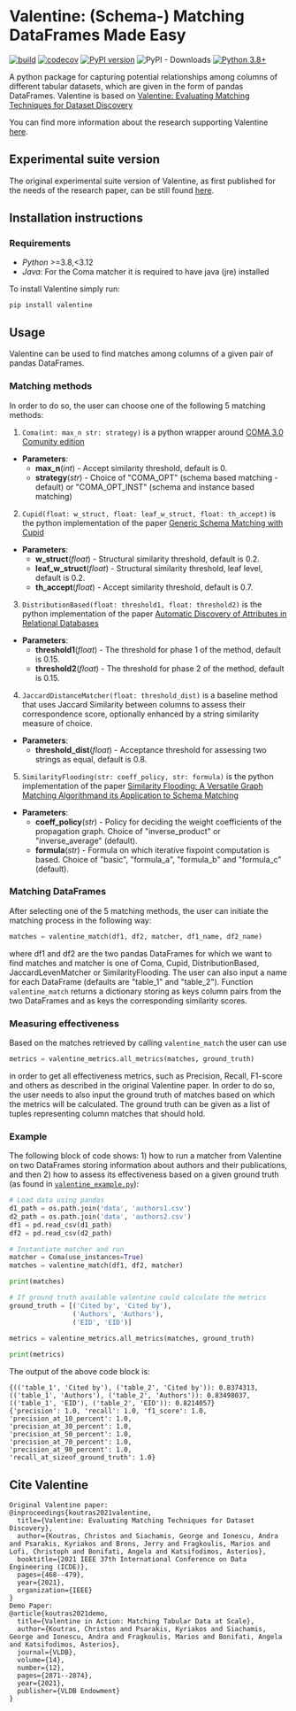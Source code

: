# Valentine: (Schema-) Matching DataFrames Made Easy

[![build](https://github.com/delftdata/valentine/actions/workflows/build.yml/badge.svg)](https://github.com/delftdata/valentine/actions/workflows/build.yml)
[![codecov](https://codecov.io/gh/delftdata/valentine/branch/master/graph/badge.svg?token=4QR0X315CL)](https://codecov.io/gh/delftdata/valentine)
[![PyPI version](https://badge.fury.io/py/valentine.svg)](https://badge.fury.io/py/valentine)
![PyPI - Downloads](https://img.shields.io/pypi/dm/valentine)
[![Python 3.8+](https://img.shields.io/badge/python-3.8|3.9|3.10|3.11-blue.svg)](https://www.python.org/downloads/release/python-380/)

A python package for capturing potential relationships among columns of different tabular datasets, which are given in the form of pandas DataFrames. Valentine is based on [Valentine: Evaluating Matching Techniques for Dataset Discovery](https://ieeexplore.ieee.org/abstract/document/9458921)

You can find more information about the research supporting Valentine [here](https://delftdata.github.io/valentine/).

## Experimental suite version

The original experimental suite version of Valentine, as first published for the needs of the research paper, can be still found [here](https://github.com/delftdata/valentine/tree/v1.1).


## Installation instructions
### Requirements

* *Python* >=3.8,<3.12
* *Java*: For the Coma matcher it is required to have java (jre) installed

To install Valentine simply run:

```
pip install valentine
```




## Usage
Valentine can be used to find matches among columns of a given pair of pandas DataFrames. 

### Matching methods
In order to do so, the user can choose one of the following 5 matching methods:

 1. `Coma(int: max_n str: strategy)` is a python wrapper around [COMA 3.0 Comunity edition](https://sourceforge.net/projects/coma-ce/)
   * **Parameters**: 
     * **max_n**(*int*) - Accept similarity threshold, default is 0.
     * **strategy**(*str*) - Choice of "COMA\_OPT" (schema based matching - default) or "COMA\_OPT\_INST" (schema and instance based matching)

 2.  `Cupid(float: w_struct, float: leaf_w_struct, float: th_accept)` is the python implementation of the paper [Generic Schema Matching with Cupid](http://citeseerx.ist.psu.edu/viewdoc/download?doi=10.1.1.79.4079&rep=rep1&type=pdf)
  * **Parameters**:
    * **w_struct**(*float*) - Structural similarity threshold, default is 0.2.
    * **leaf_w_struct**(*float*) - Structural similarity threshold, leaf level, default is 0.2.
    * **th_accept**(*float*) - Accept similarity threshold, default is 0.7.

 3.  `DistributionBased(float: threshold1, float: threshold2)` is the python implementation of the paper [Automatic Discovery of Attributes in Relational Databases](https://dl-acm-org.tudelft.idm.oclc.org/doi/pdf/10.1145/1989323.1989336)
   * **Parameters**: 
     * **threshold1**(*float*) - The threshold for phase 1 of the method, default is 0.15.
     * **threshold2**(*float*) - The threshold for phase 2 of the method, default is 0.15.

 4.  `JaccardDistanceMatcher(float: threshold_dist)` is a baseline method that uses Jaccard Similarity between columns to assess their correspondence score, optionally enhanced by a string similarity measure of choice.
   * **Parameters**: 
     * **threshold_dist**(*float*) - Acceptance threshold for assessing two strings as equal, default is 0.8.

 5. `SimilarityFlooding(str: coeff_policy, str: formula)` is the python implementation of the paper [Similarity Flooding: A Versatile Graph Matching Algorithmand its Application to Schema Matching](http://p8090-ilpubs.stanford.edu.tudelft.idm.oclc.org/730/1/2002-1.pdf)
   * **Parameters**: 
     * **coeff_policy**(*str*) - Policy for deciding the weight coefficients of the propagation graph. Choice of "inverse\_product" or "inverse\_average" (default).
     * **formula**(*str*) - Formula on which iterative fixpoint computation is based. Choice of "basic", "formula\_a", "formula\_b" and "formula\_c" (default).

### Matching DataFrames

After selecting one of the 5 matching methods, the user can initiate the matching process in the following way:

```python
matches = valentine_match(df1, df2, matcher, df1_name, df2_name)
```

where df1 and df2 are the two pandas DataFrames for which we want to find matches and matcher is one of Coma, Cupid, DistributionBased, JaccardLevenMatcher or SimilarityFlooding. The user can also input a name for each DataFrame (defaults are "table\_1" and "table\_2"). Function ```valentine_match``` returns a dictionary storing as keys column pairs from the two DataFrames and as keys the corresponding similarity scores.

### Measuring effectiveness

Based on the matches retrieved by calling `valentine_match` the user can use 

```python 
metrics = valentine_metrics.all_metrics(matches, ground_truth)
``` 

in order to get all effectiveness metrics, such as Precision, Recall, F1-score and others as described in the original Valentine paper. In order to do so, the user needs to also input the ground truth of matches based on which the metrics will be calculated. The ground truth can be given as a list of tuples representing column matches that should hold.


### Example
The following block of code shows: 1) how to run a matcher from Valentine on two DataFrames storing information about authors and their publications, and then 2) how to assess its effectiveness based on a given ground truth (as found in [`valentine_example.py`](https://github.com/delftdata/valentine/blob/master/examples/valentine_example.py)):

```python
# Load data using pandas
d1_path = os.path.join('data', 'authors1.csv')
d2_path = os.path.join('data', 'authors2.csv')
df1 = pd.read_csv(d1_path)
df2 = pd.read_csv(d2_path)

# Instantiate matcher and run
matcher = Coma(use_instances=True)
matches = valentine_match(df1, df2, matcher)

print(matches)

# If ground truth available valentine could calculate the metrics
ground_truth = [('Cited by', 'Cited by'),
                ('Authors', 'Authors'),
                ('EID', 'EID')]

metrics = valentine_metrics.all_metrics(matches, ground_truth)
    
print(metrics)
```

The output of the above code block is:

```
{(('table_1', 'Cited by'), ('table_2', 'Cited by')): 0.8374313, 
(('table_1', 'Authors'), ('table_2', 'Authors')): 0.83498037, 
(('table_1', 'EID'), ('table_2', 'EID')): 0.8214057}
{'precision': 1.0, 'recall': 1.0, 'f1_score': 1.0, 
'precision_at_10_percent': 1.0, 
'precision_at_30_percent': 1.0,
'precision_at_50_percent': 1.0, 
'precision_at_70_percent': 1.0, 
'precision_at_90_percent': 1.0, 
'recall_at_sizeof_ground_truth': 1.0}

```

## Cite Valentine
```
Original Valentine paper:
@inproceedings{koutras2021valentine,
  title={Valentine: Evaluating Matching Techniques for Dataset Discovery},
  author={Koutras, Christos and Siachamis, George and Ionescu, Andra and Psarakis, Kyriakos and Brons, Jerry and Fragkoulis, Marios and Lofi, Christoph and Bonifati, Angela and Katsifodimos, Asterios},
  booktitle={2021 IEEE 37th International Conference on Data Engineering (ICDE)},
  pages={468--479},
  year={2021},
  organization={IEEE}
}
Demo Paper:
@article{koutras2021demo,
  title={Valentine in Action: Matching Tabular Data at Scale},
  author={Koutras, Christos and Psarakis, Kyriakos and Siachamis, George and Ionescu, Andra and Fragkoulis, Marios and Bonifati, Angela and Katsifodimos, Asterios},
  journal={VLDB},
  volume={14},
  number={12},
  pages={2871--2874},
  year={2021},
  publisher={VLDB Endowment}
}
```
